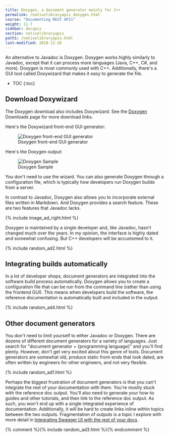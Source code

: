 ```yaml
---
title: Doxygen, a document generator mainly for C++
permalink: /nativelibraryapis_doxygen.html
course: "Documenting REST APIs"
weight: 11.7
sidebar: docapis
section: nativelibraryapis
path1: /nativelibraryapis.html
last-modified: 2018-12-26
---
```


An alternative to Javadoc is Doxygen. Doxygen works highly similarly to Javadoc, except that it can process more languages (Java, C++, C#, and more). Doxygen is most commonly used with C++. Additionally, there's a GUI tool called Doxywizard that makes it easy to generate the file.

* TOC
{:toc}

## Download Doxywizard

The Doxygen download also includes Doxywizard. See the [Doxygen](http://www.doxygen.nl/download.html) Downloads page for more download links.

Here's the Doxywizard front-end GUI generator:

<figure><img class="docimage large" src="{{site.media}}/doxygenfrontendgui.png" alt="Doxygen front-end GUI generator" /><figcaption>Doxygen front-end GUI generator</figcaption></figure>

Here's the Doxygen output:

<figure><img class="docimage large" src="{{site.media}}/doxygensample.png" alt="Doxygen Sample" /><figcaption>Doxygen Sample</figcaption></figure>

You don't need to use the wizard. You can also generate Doxygen through a configuration file, which is typically how developers run Doxygen builds from a server.

In contrast to Javadoc, Doxygen also allows you to incorporate external files written in Markdown. And Doxygen provides a search feature. These are two features that Javadoc lacks.

{% include image_ad_right.html %}

Doxygen is maintained by a single developer and, like Javadoc, hasn't changed much over the years. In my opinion, the interface is highly dated and somewhat confusing. But C++ developers will be accustomed to it.

{% include random_ad2.html %}

## Integrating builds automatically

In a lot of developer shops, document generators are integrated into the software build process automatically. Doxygen allows you to create a configuration file that can be run from the command line (rather than using the frontend GUI). This means when developers build the software, the reference documentation is automatically built and included in the output.

{% include random_ad4.html %}

## Other document generators

You don't need to limit yourself to either Javadoc or Doxygen. There are dozens of different document generators for a variety of languages. Just search for "document generator + {programming language}" and you'll find plenty. However, don't get very excited about this genre of tools. Document generators are somewhat old, produce static front-ends that look dated, are often written by engineers for other engineers, and not very flexible.

{% include random_ad1.html %}

Perhaps the biggest frustration of document generators is that you can't integrate the rest of your documentation with them. You're mostly stuck with the reference doc output. You'll also need to generate your how-to guides and other tutorials, and then link to the reference doc output. As such, you won't end up with a single integrated experience of documentation. Additionally, it will be hard to create links inline within topics between the two outputs. Fragmentation of outputs is a topic I explore with more detail in [Integrating Swagger UI with the rest of your docs](pubapis_combine_swagger_and_guide.html).

{% comment %}{% include random_ad3.html %}{% endcomment %}
